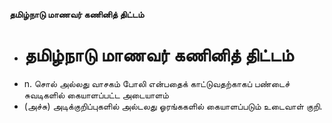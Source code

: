 **தமிழ்நாடு மாணவர் கணினித் திட்டம்**
- # தமிழ்நாடு மாணவர் கணினித் திட்டம்
- n. சொல் அல்லது வாசகம் போலி என்பதைக் காட்டுவதற்காகப் பண்டைச் சுவடிகளில் கையாளப்பட்ட அடையாளம்
- (அச்சு) அடிக்குறிப்புகளில் அல்டலது ஓரங்ககளில் கையாளப்படும் உடைவாள் குறி.

